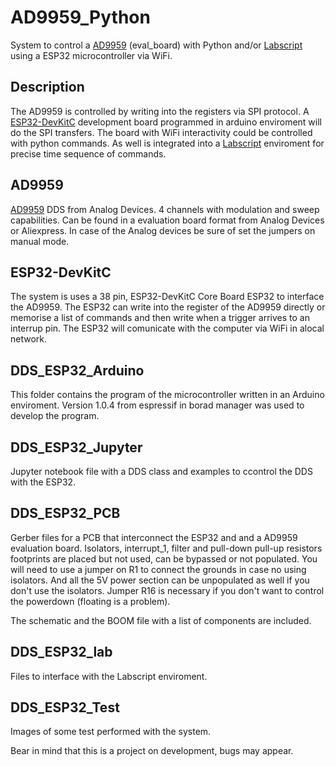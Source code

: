 # AD9959_Python
System to control a [AD9959](https://www.analog.com/en/products/ad9959.html#) (eval_board) with Python and/or [Labscript](https://github.com/labscript-suite) using a ESP32 microcontroller via WiFi.

## Description
The AD9959 is controlled by writing into the registers via SPI protocol. A [ESP32-DevKitC](https://docs.espressif.com/projects/esp-idf/en/latest/esp32s2/hw-reference/esp32s2/user-guide-devkitm-1-v1.html) development board programmed in arduino enviroment will do the SPI transfers. The board with WiFi interactivity could be controlled 
with python commands.
As well is integrated into a [Labscript](https://github.com/labscript-suite) enviroment for precise time sequence of commands.

## AD9959
[AD9959](https://www.analog.com/en/products/ad9959.html#) DDS from Analog Devices. 4 channels with modulation and sweep capabilities. Can be found in a evaluation board format from Analog Devices or Aliexpress. In case of the Analog devices be sure of set the jumpers on manual mode.

## ESP32-DevKitC 
The system is uses a 38 pin, ESP32-DevKitC Core Board ESP32 to interface the AD9959. The ESP32 can write into the register of the AD9959 directly or memorise a list of commands
and then write when a trigger arrives to an interrup pin. The ESP32 will comunicate with the computer via WiFi in alocal network.

## DDS_ESP32_Arduino
This folder contains the program of the microcontroller written in an Arduino enviroment. Version 1.0.4 from espressif in borad manager was used to develop the program.

## DDS_ESP32_Jupyter
Jupyter notebook file with a DDS class and examples to ccontrol the DDS with the ESP32.

## DDS_ESP32_PCB
Gerber files for a PCB that interconnect the ESP32 and and a AD9959 evaluation board. 
Isolators, interrupt_1, filter and pull-down pull-up resistors footprints are placed but not used, can be bypassed or not populated. You will need to use a jumper on R1 to connect the grounds in case no using isolators. And all the 5V power section can be unpopulated as well if you don't use the isolators.
Jumper R16 is necessary if you don't want to control the powerdown (floating is a problem). 

The schematic and the BOOM file with a list of components are included.  

## DDS_ESP32_lab
Files to interface with the Labscript enviroment.

## DDS_ESP32_Test
Images of some test performed with the system.

Bear in mind that this is a project on development, bugs may appear.
